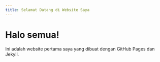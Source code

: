 ```yaml
---
title: Selamat Datang di Website Saya
---
```


# Halo semua!

Ini adalah website pertama saya yang dibuat dengan GitHub Pages dan Jekyll.
